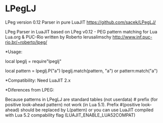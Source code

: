 LPegLJ
======

LPeg version 0.12 Parser in pure LuaJIT
https://github.com/sacek/LPegLJ/

LPeg Parser in LuaJIT
based on LPeg v0.12 - PEG pattern matching for Lua
Lua.org & PUC-Rio  written by Roberto Ierusalimschy
http://www.inf.puc-rio.br/~roberto/lpeg/

*Usage:

local lpeglj = require"lpeglj"

local pattern = lpeglj.P("a")
lpeglj.match(pattern, "a")
or
pattern:match("a")

*Compatibility:
Need LuaJIT 2.x

*Diferences from LPEG:

Because patterns in LPegLJ are standard tables (not userdata) # prefix (for positive look-ahead pattern) not work (in Lua 5.1).
Prefix #(positive look-ahead) should be replaced by L(pattern) or you can use LuaJIT compiled with
Lua 5.2 compability flag (LUAJIT_ENABLE_LUA52COMPAT)

